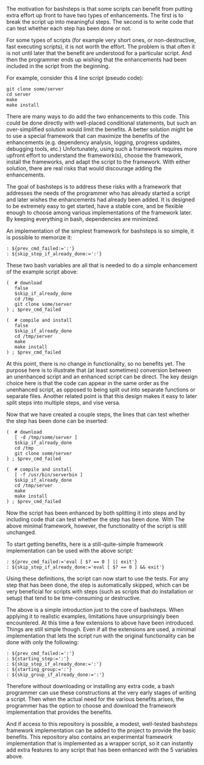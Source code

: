 
The motivation for bashsteps is that some scripts can benefit from
putting extra effort up front to have two types of enhancements.  The
first is to break the script up into meaningful steps.  The second is
to write code that can test whether each step has been done or not.

For some types of scripts (for example very short ones, or
non-destructive, fast executing scripts), it is not worth the effort.
The problem is that often it is not until later that the benefit are
understood for a particular script.  And then the programmer ends up
wishing that the enhancements had been included in the script from the
beginning.

For example, consider this 4 line script (pseudo code):

    git clone some/server
    cd server
    make
    make install

There are many ways to do add the two enhancements to this code.  This
could be done directly with well-placed conditional statements, but
such an over-simplified solution would limit the benefits.  A better
solution might be to use a special framework that can maximize the
benefits of the enhancements (e.g.  dependency analysis, logging,
progress updates, debugging tools, etc.) Unfortunately, using such a
framework requires more upfront effort to understand the
framework(s), choose the framework, install the frameworks, and adapt
the script to the framework.  With either solution, there are real
risks that would discourage adding the enhancements.

The goal of bashsteps is to address these risks with a framework that
addresses the needs of the programmer who has already started a script
and later wishes the enhancements had already been added.  It is
designed to be extremely easy to get started, have a stable core, and
be flexible enough to choose among various implementations of the
framework later.  By keeping everything in bash, dependencies are
minimized.

An implementation of the simplest framework for bashsteps is so
simple, it is possible to memorize it:

    : ${prev_cmd_failed:=':'}
    : ${skip_step_if_already_done:=':'}

These two bash variables are all that is needed to do a simple
enhancement of the example script above:

    (  # download
       false
       $skip_if_already_done
       cd /tmp
       git clone some/server
    ) ; $prev_cmd_failed
    
    (  # compile and install
       false
       $skip_if_already_done
       cd /tmp/server
       make
       make install
    ) ; $prev_cmd_failed

At this point, there is no change in functionality, so no benefits
yet.  The purpose here is to illustrate that (at least sometimes)
conversion between an unenhanced script and an enhanced script can be
direct.  The key design choice here is that the code can appear in the
same order as the unenhanced script, as opposed to being split out
into separate functions or separate files. Another related point is
that this design makes it easy to later split steps into multiple
steps, and vise versa.

Now that we have created a couple steps, the lines that can test
whether the step has been done can be inserted:

    (  # download
       [ -d /tmp/some/server ]
       $skip_if_already_done
       cd /tmp
       git clone some/server
    ) ; $prev_cmd_failed
    
    (  # compile and install
       [ -f /usr/bin/serverbin ]
       $skip_if_already_done
       cd /tmp/server
       make
       make install
    ) ; $prev_cmd_failed

Now the script has been enhanced by both splitting it into steps and
by including code that can test whether the step has been done.  With
The above minimal framework, however, the functionality of the script
is still unchanged. 

To start getting benefits, here is a still-quite-simple framework
implementation can be used with the above script:

    : ${prev_cmd_failed:='eval [ $? == 0 ] || exit'}
    : ${skip_step_if_already_done:='eval [ $? == 0 ] && exit'}

Using these definitions, the script can now start to use the tests.
For any step that has been done, the step is automatically skipped,
which can be very beneficial for scripts with steps (such as scripts
that do installation or setup) that tend to be time-consuming or
destructive.

The above is a simple introduction just to the core of bashsteps.
When applying it to realistic examples, limitations have
unsurprisingly been encountered.  At this time a few extensions to
above have been introduced.  Things are still simple though.  Even if
all the extensions are used, a minimal implementation that lets the
script run with the original functionality can be done with only the
following:

    : ${prev_cmd_failed:=':'}
    : ${starting_step:=':'}
    : ${skip_step_if_already_done:=':'}
    : ${starting_group:=':'}
    : ${skip_group_if_already_done:=':'}

Therefore without downloading or installing any extra code, a bash
programmer can use these constructions at the very early stages of
writing a script.  Then when the actual need for the various
benefits arises, the programmer has the option to choose and download
the framework implementation that provides the benefits.

And if access to this repository is possible, a modest, well-tested
bashsteps framework implementation can be added to the project to
provide the basic benefits.  This repository also contains an
experimental framework implementation that is implemented as a wrapper
script, so it can instantly add extra features to any script that has been
enhanced with the 5 variables above.
